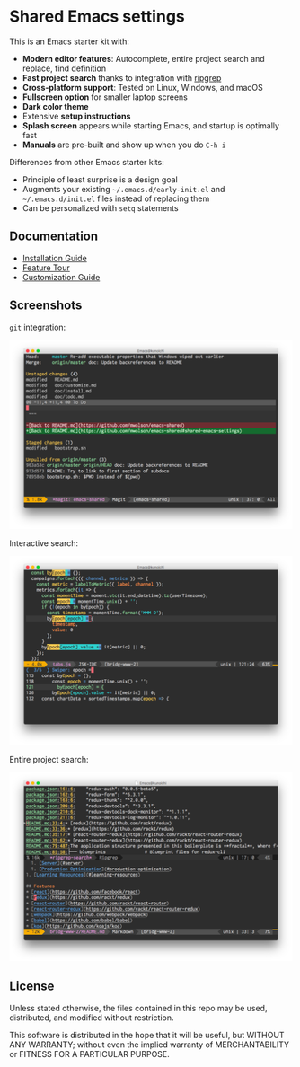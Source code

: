 # Shared Emacs settings

This is an Emacs starter kit with:

- **Modern editor features**: Autocomplete, entire project search and replace, find definition
- **Fast project search** thanks to integration with [ripgrep](https://github.com/BurntSushi/ripgrep)
- **Cross-platform support**: Tested on Linux, Windows, and macOS
- **Fullscreen option** for smaller laptop screens
- **Dark color theme**
- Extensive **setup instructions**
- **Splash screen** appears while starting Emacs, and startup is optimally fast
- **Manuals** are pre-built and show up when you do `C-h i`

Differences from other Emacs starter kits:

- Principle of least surprise is a design goal
- Augments your existing `~/.emacs.d/early-init.el` and `~/.emacs.d/init.el` files instead of
  replacing them
- Can be personalized with `setq` statements

## Documentation

* [Installation Guide](doc/install.md#installing-emacs)
* [Feature Tour](doc/tips.md#emacs-feature-tour)
* [Customization Guide](doc/customize.md#customizing-emacs)

## Screenshots

`git` integration:

![Magit Screenshot](img/magit.png?raw=true)

Interactive search:

![Magit Screenshot](img/swiper.png?raw=true)

Entire project search:

![Magit Screenshot](img/ripgrep.png?raw=true)

## License

Unless stated otherwise, the files contained in this repo may be used, distributed, and modified without restriction.

This software is distributed in the hope that it will be useful, but WITHOUT ANY WARRANTY; without even the implied
warranty of MERCHANTABILITY or FITNESS FOR A PARTICULAR PURPOSE.

